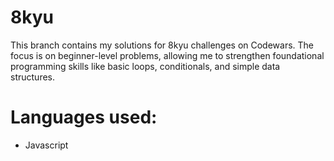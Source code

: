 # 8kyu

This branch contains my solutions for 8kyu challenges on Codewars. The focus is on beginner-level problems, allowing me to strengthen foundational programming skills like basic loops, conditionals, and simple data structures.

# Languages used:
- Javascript